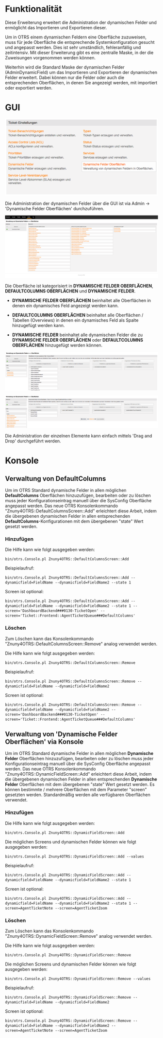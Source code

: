 # Funktionalität

Diese Erweiterung erweitert die Administration der dynamischen Felder und ermöglicht das Importieren und Exportieren dieser.

Um in OTRS einem dynamischen Feldern eine Oberfläche zuzuweisen, muss für jede Oberfläche die entsprechende Systemkonfiguration gesucht und angepasst werden. Dies ist sehr umständlich, fehleranfällig und zeitintensiv. Mit dieser Erweiterung gibt es eine zentralle Maske, in der die Zuweisungen vorgenommen werden können.

Weiterhin wird die Standard Maske der dynamischen Felder (AdminDynamicField) um das Importieren und Exportieren der dynamischen Felder erweitert. Dabei können nur die Felder oder auch die entsprechenden Oberflächen, in denen Sie angezeigt werden, mit importiert oder exportiert werden.

# GUI

![Dynamische Felder Oberflächen](doc/de/images/Admin.png)

Die Administration der dynamischen Felder über die GUI ist via Admin -> 'Dynamische Felder Oberflächen' durchzuführen.

![AdminDynamicFieldScreen](doc/de/images/AdminDynamicFieldScreen.png)

Die Oberfläche ist kategorisiert in **DYNAMISCHE FELDER OBERFLÄCHEN**, **DEFAULTCOLUMNS OBERFLÄCHEN** und **DYNAMISCHE FELDER**.

 * **DYNAMISCHE FELDER OBERFLÄCHEN**
 beinhaltet alle Oberflächen in denen ein dynamisches Feld angezeigt werden kann.

 * **DEFAULTCOLUMNS OBERFLÄCHEN**
 beinhaltet alle Oberflächen / Tabellen (Overviews) in denen ein dynamisches Feld als Spalte hinzugefügt werden kann.

 * **DYNAMISCHE FELDER**
 beinhaltet alle dynamischen Felder die zu **DYNAMISCHE FELDER OBERFLÄCHEN** oder **DEFAULTCOLUMNS OBERFLÄCHEN** hinzugefügt werden können.

![AdminDynamicFieldScreenEditDynamicField](doc/de/images/AdminDynamicFieldScreenEditDynamicField.png)

![AdminDynamicFieldScreenEditScreen](doc/de/images/AdminDynamicFieldScreenEditScreen.png)

Die Administration der einzelnen Elemente kann einfach mittels 'Drag and Drop' durchgeführt werden.

# Konsole

## Verwaltung von DefaultColumns

Um im OTRS Standard dynamische Felder in allen möglichen **DefaultColumns** Oberflächen hinzuzufügen, bearbeiten oder zu löschen muss jeder Konfigurationseintrag manuell über die SysConfig Oberfläche angepasst werden. Das neue OTRS Konsolenkommando "Znuny4OTRS::DefaultColumnsScreen::Add" erleichtert diese Arbeit, indem die übergebenen dynamischen Felder in allen entsprechenden **DefaultColumns**-Konfigurationen mit dem übergebenen "state" Wert gesetzt werden.

### Hinzufügen

Die Hilfe kann wie folgt ausgegeben werden:
```
bin/otrs.Console.pl Znuny4OTRS::DefaultColumnsScreen::Add
```

Beispielaufruf:
```
bin/otrs.Console.pl Znuny4OTRS::DefaultColumnsScreen::Add --dynamicfield=FieldName --dynamicfield=FieldName2 --state 1
```

Screen ist optional:
```
bin/otrs.Console.pl Znuny4OTRS::DefaultColumnsScreen::Add --dynamicfield=FieldName --dynamicfield=FieldName2 --state 1 --screen='DashboardBackend###0130-TicketOpen' --screen='Ticket::Frontend::AgentTicketQueue###DefaultColumns'
```

### Löschen

Zum Löschen kann das Konsolenkommando "Znuny4OTRS::DefaultColumnsScreen::Remove" analog verwendet werden.

Die Hilfe kann wie folgt ausgegeben werden:
```
bin/otrs.Console.pl Znuny4OTRS::DefaultColumnsScreen::Remove
```

Beispielaufruf:
```
bin/otrs.Console.pl Znuny4OTRS::DefaultColumnsScreen::Remove --dynamicfield=FieldName --dynamicfield=FieldName2
```

Screen ist optional:
```
bin/otrs.Console.pl Znuny4OTRS::DefaultColumnsScreen::Remove --dynamicfield=FieldName --dynamicfield=FieldName2 --screen='DashboardBackend###0130-TicketOpen' --screen='Ticket::Frontend::AgentTicketQueue###DefaultColumns'
```


## Verwaltung von 'Dynamische Felder Oberflächen' via Konsole

Um im OTRS Standard dynamische Felder in allen möglichen **Dynamische Felder** Oberflächen hinzuzufügen, bearbeiten oder zu löschen muss jeder Konfigurationseintrag manuell über die SysConfig Oberfläche angepasst werden. Das neue OTRS Konsolenkommando "Znuny4OTRS::DynamicFieldScreen::Add" erleichtert diese Arbeit, indem die übergebenen dynamischen Felder in allen entsprechenden **Dynamische Felder** Oberflächen mit dem übergebenen "state" Wert gesetzt werden.
Es können bestimmte / mehrere Oberflächen mit dem Parameter "screen" gesetzten werden.
Standardmäßig werden alle verfügbaren Oberflächen verwendet.

### Hinzufügen

Die Hilfe kann wie folgt ausgegeben werden:
```
bin/otrs.Console.pl Znuny4OTRS::DynamicFieldScreen::Add
```

Die möglichen Screens und dynamischen Felder können wie folgt ausgegeben werden:
```
bin/otrs.Console.pl Znuny4OTRS::DynamicFieldScreen::Add --values
```

Beispielaufruf:
```
bin/otrs.Console.pl Znuny4OTRS::DynamicFieldScreen::Add --dynamicfield=FieldName --dynamicfield=FieldName2 --state 1
```

Screen ist optional:
```
bin/otrs.Console.pl Znuny4OTRS::DynamicFieldScreen::Add --dynamicfield=FieldName --dynamicfield=FieldName2 --state 1 --screen=AgentTicketNote --screen=AgentTicketZoom
```

### Löschen

Zum Löschen kann das Konsolenkommando "Znuny4OTRS::DynamicFieldScreen::Remove" analog verwendet werden.

Die Hilfe kann wie folgt ausgegeben werden:
```
bin/otrs.Console.pl Znuny4OTRS::DynamicFieldScreen::Remove
```

Die möglichen Screens und dynamischen Felder können wie folgt ausgegeben werden:
```
bin/otrs.Console.pl Znuny4OTRS::DynamicFieldScreen::Remove --values
```

Beispielaufruf:
```
bin/otrs.Console.pl Znuny4OTRS::DynamicFieldScreen::Remove --dynamicfield=FieldName --dynamicfield=FieldName2
```

Screen ist optional:
```
bin/otrs.Console.pl Znuny4OTRS::DynamicFieldScreen::Remove --dynamicfield=FieldName --dynamicfield=FieldName2 --screen=AgentTicketNote --screen=AgentTicketZoom
```
